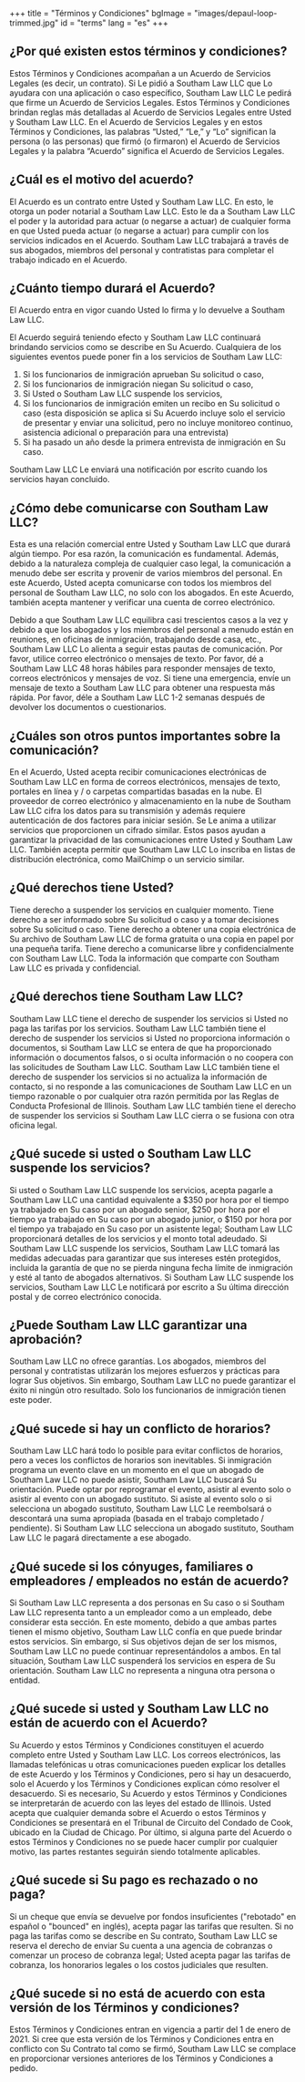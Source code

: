 +++
title = "Términos y Condiciones"
bgImage = "images/depaul-loop-trimmed.jpg"
id = "terms"
lang = "es"
+++

## ¿Por qué existen estos términos y condiciones?

Estos Términos y Condiciones acompañan a un Acuerdo de Servicios Legales (es decir, un contrato). Si Le pidió a Southam Law LLC que Lo ayudara con una aplicación o caso específico, Southam Law LLC Le pedirá que firme un Acuerdo de Servicios Legales. Estos Términos y Condiciones brindan reglas más detalladas al Acuerdo de Servicios Legales entre Usted y Southam Law LLC. En el Acuerdo de Servicios Legales y en estos Términos y Condiciones, las palabras “Usted,” “Le,” y “Lo” significan la persona (o las personas) que firmó (o firmaron) el Acuerdo de Servicios Legales y la palabra “Acuerdo” significa el Acuerdo de Servicios Legales.

## ¿Cuál es el motivo del acuerdo?

El Acuerdo es un contrato entre Usted y Southam Law LLC. En esto, le otorga un poder notarial a Southam Law LLC. Esto le da a Southam Law LLC el poder y la autoridad para actuar (o negarse a actuar) de cualquier forma en que Usted pueda actuar (o negarse a actuar) para cumplir con los servicios indicados en el Acuerdo. Southam Law LLC trabajará a través de sus abogados, miembros del personal y contratistas para completar el trabajo indicado en el Acuerdo.

## ¿Cuánto tiempo durará el Acuerdo?

El Acuerdo entra en vigor cuando Usted lo firma y lo devuelve a Southam Law LLC.

El Acuerdo seguirá teniendo efecto y Southam Law LLC continuará brindando servicios como se describe en Su Acuerdo. Cualquiera de los siguientes eventos puede poner fin a los servicios de Southam Law LLC:

1. Si los funcionarios de inmigración aprueban Su solicitud o caso,
1. Si los funcionarios de inmigración niegan Su solicitud o caso,
1. Si Usted o Southam Law LLC suspende los servicios,
1. Si los funcionarios de inmigración emiten un recibo en Su solicitud o caso (esta disposición se aplica si Su Acuerdo incluye solo el servicio de presentar y enviar una solicitud, pero no incluye monitoreo continuo, asistencia adicional o preparación para una entrevista)
1. Si ha pasado un año desde la primera entrevista de inmigración en Su caso.

Southam Law LLC Le enviará una notificación por escrito cuando los servicios hayan concluido.

## ¿Cómo debe comunicarse con Southam Law LLC?

Esta es una relación comercial entre Usted y Southam Law LLC que durará algún tiempo. Por esa razón, la comunicación es fundamental. Además, debido a la naturaleza compleja de cualquier caso legal, la comunicación a menudo debe ser escrita y provenir de varios miembros del personal. En este Acuerdo, Usted acepta comunicarse con todos los miembros del personal de Southam Law LLC, no solo con los abogados. En este Acuerdo, también acepta mantener y verificar una cuenta de correo electrónico.

Debido a que Southam Law LLC equilibra casi trescientos casos a la vez y debido a que los abogados y los miembros del personal a menudo están en reuniones, en oficinas de inmigración, trabajando desde casa, etc., Southam Law LLC Lo alienta a seguir estas pautas de comunicación. Por favor, utilice correo electrónico o mensajes de texto. Por favor, dé a Southam Law LLC 48 horas hábiles para responder mensajes de texto, correos electrónicos y mensajes de voz. Si tiene una emergencia, envíe un mensaje de texto a Southam Law LLC para obtener una respuesta más rápida. Por favor, déle a Southam Law LLC 1-2 semanas después de devolver los documentos o cuestionarios.

## ¿Cuáles son otros puntos importantes sobre la comunicación?

En el Acuerdo, Usted acepta recibir comunicaciones electrónicas de Southam Law LLC en forma de correos electrónicos, mensajes de texto, portales en línea y / o carpetas compartidas basadas en la nube. El proveedor de correo electrónico y almacenamiento en la nube de Southam Law LLC cifra los datos para su transmisión y además requiere autenticación de dos factores para iniciar sesión. Se Le anima a utilizar servicios que proporcionen un cifrado similar. Estos pasos ayudan a garantizar la privacidad de las comunicaciones entre Usted y Southam Law LLC. También acepta permitir que Southam Law LLC Lo inscriba en listas de distribución electrónica, como MailChimp o un servicio similar.

## ¿Qué derechos tiene Usted?

Tiene derecho a suspender los servicios en cualquier momento. Tiene derecho a ser informado sobre Su solicitud o caso y a tomar decisiones sobre Su solicitud o caso. Tiene derecho a obtener una copia electrónica de Su archivo de Southam Law LLC de forma gratuita o una copia en papel por una pequeña tarifa. Tiene derecho a comunicarse libre y confidencialmente con Southam Law LLC. Toda la información que comparte con Southam Law LLC es privada y confidencial.

## ¿Qué derechos tiene Southam Law LLC?

Southam Law LLC tiene el derecho de suspender los servicios si Usted no paga las tarifas por los servicios. Southam Law LLC también tiene el derecho de suspender los servicios si Usted no proporciona información o documentos, si Southam Law LLC se entera de que ha proporcionado información o documentos falsos, o si oculta información o no coopera con las solicitudes de Southam Law LLC. Southam Law LLC también tiene el derecho de suspender los servicios si no actualiza la información de contacto, si no responde a las comunicaciones de Southam Law LLC en un tiempo razonable o por cualquier otra razón permitida por las Reglas de Conducta Profesional de Illinois. Southam Law LLC también tiene el derecho de suspender los servicios si Southam Law LLC cierra o se fusiona con otra oficina legal.

## ¿Qué sucede si usted o Southam Law LLC suspende los servicios?

Si usted o Southam Law LLC suspende los servicios, acepta pagarle a Southam Law LLC una cantidad equivalente a $350 por hora por el tiempo ya trabajado en Su caso por un abogado senior, $250 por hora por el tiempo ya trabajado en Su caso por un abogado junior, o $150 por hora por el tiempo ya trabajado en Su caso por un asistente legal; Southam Law LLC proporcionará detalles de los servicios y el monto total adeudado. Si Southam Law LLC suspende los servicios, Southam Law LLC tomará las medidas adecuadas para garantizar que sus intereses estén protegidos, incluida la garantía de que no se pierda ninguna fecha límite de inmigración y esté al tanto de abogados alternativos. Si Southam Law LLC suspende los servicios, Southam Law LLC Le notificará por escrito a Su última dirección postal y de correo electrónico conocida.

## ¿Puede Southam Law LLC garantizar una aprobación?

Southam Law LLC no ofrece garantías. Los abogados, miembros del personal y contratistas utilizarán los mejores esfuerzos y prácticas para lograr Sus objetivos. Sin embargo, Southam Law LLC no puede garantizar el éxito ni ningún otro resultado. Solo los funcionarios de inmigración tienen este poder.

## ¿Qué sucede si hay un conflicto de horarios?

Southam Law LLC hará todo lo posible para evitar conflictos de horarios, pero a veces los conflictos de horarios son inevitables. Si inmigración programa un evento clave en un momento en el que un abogado de Southam Law LLC no puede asistir, Southam Law LLC buscará Su orientación. Puede optar por reprogramar el evento, asistir al evento solo o asistir al evento con un abogado sustituto. Si asiste al evento solo o si selecciona un abogado sustituto, Southam Law LLC Le reembolsará o descontará una suma apropiada (basada en el trabajo completado / pendiente). Si Southam Law LLC selecciona un abogado sustituto, Southam Law LLC le pagará directamente a ese abogado.

## ¿Qué sucede si los cónyuges, familiares o empleadores / empleados no están de acuerdo?

Si Southam Law LLC representa a dos personas en Su caso o si Southam Law LLC representa tanto a un empleador como a un empleado, debe considerar esta sección. En este momento, debido a que ambas partes tienen el mismo objetivo, Southam Law LLC confía en que puede brindar estos servicios. Sin embargo, si Sus objetivos dejan de ser los mismos, Southam Law LLC no puede continuar representándolos a ambos. En tal situación, Southam Law LLC suspenderá los servicios en espera de Su orientación. Southam Law LLC no representa a ninguna otra persona o entidad.

## ¿Qué sucede si usted y Southam Law LLC no están de acuerdo con el Acuerdo?

Su Acuerdo y estos Términos y Condiciones constituyen el acuerdo completo entre Usted y Southam Law LLC. Los correos electrónicos, las llamadas telefónicas u otras comunicaciones pueden explicar los detalles de este Acuerdo y los Términos y Condiciones, pero si hay un desacuerdo, solo el Acuerdo y los Términos y Condiciones explican cómo resolver el desacuerdo. Si es necesario, Su Acuerdo y estos Términos y Condiciones se interpretarán de acuerdo con las leyes del estado de Illinois. Usted acepta que cualquier demanda sobre el Acuerdo o estos Términos y Condiciones se presentará en el Tribunal de Circuito del Condado de Cook, ubicado en la Ciudad de Chicago. Por último, si alguna parte del Acuerdo o estos Términos y Condiciones no se puede hacer cumplir por cualquier motivo, las partes restantes seguirán siendo totalmente aplicables.

## ¿Qué sucede si Su pago es rechazado o no paga?

Si un cheque que envía se devuelve por fondos insuficientes ("rebotado" en español o "bounced" en inglés), acepta pagar las tarifas que resulten. Si no paga las tarifas como se describe en Su contrato, Southam Law LLC se reserva el derecho de enviar Su cuenta a una agencia de cobranzas o comenzar un proceso de cobranza legal; Usted acepta pagar las tarifas de cobranza, los honorarios legales o los costos judiciales que resulten.

## ¿Qué sucede si no está de acuerdo con esta versión de los Términos y condiciones?

Estos Términos y Condiciones entran en vigencia a partir del 1 de enero de 2021. Si cree que esta versión de los Términos y Condiciones entra en conflicto con Su Contrato tal como se firmó, Southam Law LLC se complace en proporcionar versiones anteriores de los Términos y Condiciones a pedido.
